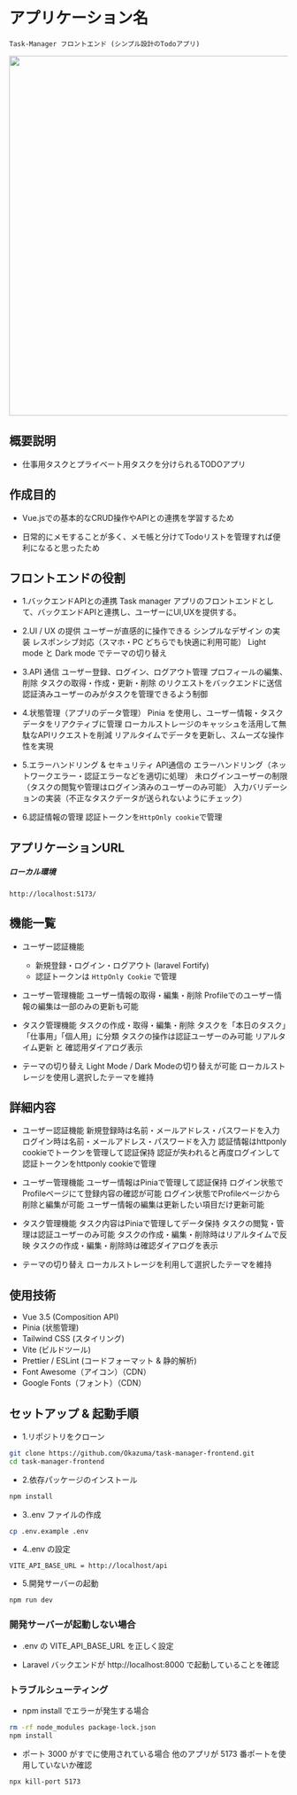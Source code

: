 # アプリケーション名

    Task-Manager フロントエンド (シンプル設計のTodoアプリ)

<img width="650" src="https://github.com/user-attachments/assets/5d76e794-35e1-46e4-875a-b1af501044ff">

## 概要説明

- 仕事用タスクとプライベート用タスクを分けられるTODOアプリ

## 作成目的

- Vue.jsでの基本的なCRUD操作やAPIとの連携を学習するため

- 日常的にメモすることが多く、メモ帳と分けてTodoリストを管理すれば便利になると思ったため

## フロントエンドの役割

- 1.バックエンドAPIとの連携
  Task manager アプリのフロントエンドとして、バックエンドAPIと連携し、ユーザーにUI,UXを提供する。

- 2.UI / UX の提供
  ユーザーが直感的に操作できる シンプルなデザイン の実装
  レスポンシブ対応（スマホ・PC どちらでも快適に利用可能）
  Light mode と Dark mode でテーマの切り替え

- 3.API 通信
  ユーザー登録、ログイン、ログアウト管理
  プロフィールの編集、削除
  タスクの取得・作成・更新・削除 のリクエストをバックエンドに送信
  認証済みユーザーのみがタスクを管理できるよう制御

- 4.状態管理（アプリのデータ管理）
  Pinia を使用し、ユーザー情報・タスクデータをリアクティブに管理
  ローカルストレージのキャッシュを活用して無駄なAPIリクエストを削減
  リアルタイムでデータを更新し、スムーズな操作性を実現

- 5.エラーハンドリング & セキュリティ
  API通信の エラーハンドリング（ネットワークエラー・認証エラーなどを適切に処理）
  未ログインユーザーの制限（タスクの閲覧や管理はログイン済みのユーザーのみ可能）
  入力バリデーションの実装（不正なタスクデータが送られないようにチェック）

- 6.認証情報の管理
  認証トークンを`HttpOnly cookie`で管理

## アプリケーションURL

##### ローカル環境

`http://localhost:5173/`

## 機能一覧

- ユーザー認証機能

  - 新規登録・ログイン・ログアウト (laravel Fortify)
  - 認証トークンは `HttpOnly Cookie` で管理

- ユーザー管理機能
  ユーザー情報の取得・編集・削除
  Profileでのユーザー情報の編集は一部のみの更新も可能

- タスク管理機能
  タスクの作成・取得・編集・削除
  タスクを「本日のタスク」「仕事用」「個人用」に分類
  タスクの操作は認証ユーザーのみ可能
  リアルタイム更新 と 確認用ダイアログ表示

- テーマの切り替え
  Light Mode / Dark Modeの切り替えが可能
  ローカルストレージを使用し選択したテーマを維持

## 詳細内容

- ユーザー認証機能
  新規登録時は名前・メールアドレス・パスワードを入力
  ログイン時は名前・メールアドレス・パスワードを入力
  認証情報はhttponly cookieでトークンを管理して認証保持
  認証が失われると再度ログインして認証トークンをhttponly cookieで管理

- ユーザー管理機能
  ユーザー情報はPiniaで管理して認証保持
  ログイン状態でProfileページにて登録内容の確認が可能
  ログイン状態でProfileページから削除と編集が可能
  ユーザー情報の編集は更新したい項目だけ更新可能

- タスク管理機能
  タスク内容はPiniaで管理してデータ保持
  タスクの閲覧・管理は認証ユーザーのみ可能
  タスクの作成・編集・削除時はリアルタイムで反映
  タスクの作成・編集・削除時は確認ダイアログを表示

- テーマの切り替え
  ローカルストレージを利用して選択したテーマを維持

## 使用技術

- Vue 3.5 (Composition API)
- Pinia (状態管理)
- Tailwind CSS (スタイリング)
- Vite (ビルドツール)
- Prettier / ESLint (コードフォーマット & 静的解析)
- Font Awesome（アイコン）（CDN）
- Google Fonts（フォント）（CDN）

## セットアップ & 起動手順

- 1.リポジトリをクローン

```sh
git clone https://github.com/Okazuma/task-manager-frontend.git
cd task-manager-frontend
```

- 2.依存パッケージのインストール

```sh
npm install
```

- 3..env ファイルの作成

```sh
cp .env.example .env
```

- 4..env の設定

```env
VITE_API_BASE_URL = http://localhost/api
```

- 5.開発サーバーの起動

```sh
npm run dev
```

### 開発サーバーが起動しない場合

- .env の VITE_API_BASE_URL を正しく設定

- Laravel バックエンドが http://localhost:8000 で起動していることを確認

### トラブルシューティング

- npm install でエラーが発生する場合

```sh
rm -rf node_modules package-lock.json
npm install
```

- ポート 3000 がすでに使用されている場合
  他のアプリが 5173 番ポートを使用していないか確認

```sh
npx kill-port 5173
```
